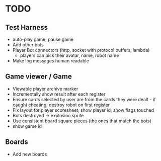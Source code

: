 # TODO

## Test Harness
- auto-play game, pause game
- Add other bots 
- Player Bot connectors (http, socket with protocol buffers, lambda)
    - players can pick their avatar, name, robot name
- Make log messages human readable

## Game viewer / Game
- Viewable player archive marker
- Incrementally show result after each register
- Ensure cards selected by user are from the cards they were dealt - if caught cheating, destroy robot on first register
- Fix layout for player scoresheet, show player id, show flags touched
- Bots destroyed -> explosion sprite
- Use consistent board square pieces (the ones that match the bots)
- show game id

## Boards
- Add new boards